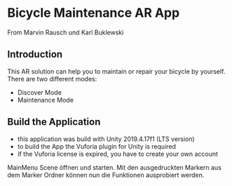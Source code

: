 # Bicycle Maintenance AR App
From Marvin Rausch und Karl Buklewski

## Introduction
This AR solution can help you to maintain or repair your bicycle by yourself. There are two different modes:
- Discover Mode
- Maintenance Mode

## Build the Application
- this application was build with Unity 2019.4.17f1 (LTS version)
- to build the App the Vuforia plugin for Unity is required
- if the Vuforia license is expired, you have to create your own account


MainMenu Scene öffnen und starten. 
Mit den ausgedruckten Markern aus dem Marker Ordner 
können nun die Funktionen ausprobiert werden.




